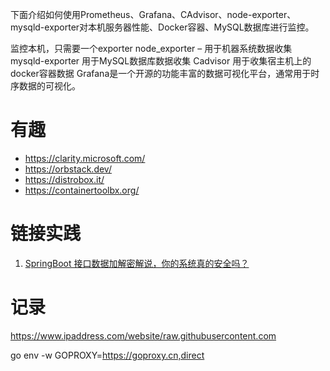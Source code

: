下面介绍如何使用Prometheus、Grafana、CAdvisor、node-exporter、mysqld-exporter对本机服务器性能、Docker容器、MySQL数据库进行监控。

监控本机，只需要一个exporter
node_exporter – 用于机器系统数据收集
mysqld-exporter 用于MySQL数据库数据收集
Cadvisor 用于收集宿主机上的docker容器数据
Grafana是一个开源的功能丰富的数据可视化平台，通常用于时序数据的可视化。

# 有趣

- https://clarity.microsoft.com/
- https://orbstack.dev/
- https://distrobox.it/
- https://containertoolbx.org/

# 链接实践

1. [SpringBoot 接口数据加解密解说，你的系统真的安全吗？](https://mp.weixin.qq.com/s/OkduNOtgTx7Tb-oY7t0wfg)



# 记录

https://www.ipaddress.com/website/raw.githubusercontent.com

go env -w GOPROXY=https://goproxy.cn,direct